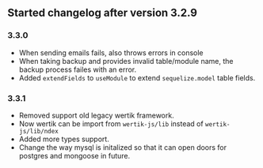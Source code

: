 ## Started changelog after version 3.2.9

### 3.3.0

- When sending emails fails, also throws errors in console
- When taking backup and provides invalid table/module name, the backup process failes with an error.
- Added `extendFields` to `useModule` to extend `sequelize.model` table fields.

### 3.3.1

- Removed support old legacy wertik framework.
- Now wertik can be import from `wertik-js/lib` instead of `wertik-js/lib/ndex`
- Added more types support.
- Change the way mysql is initalized so that it can open doors for postgres and mongoose in future.
